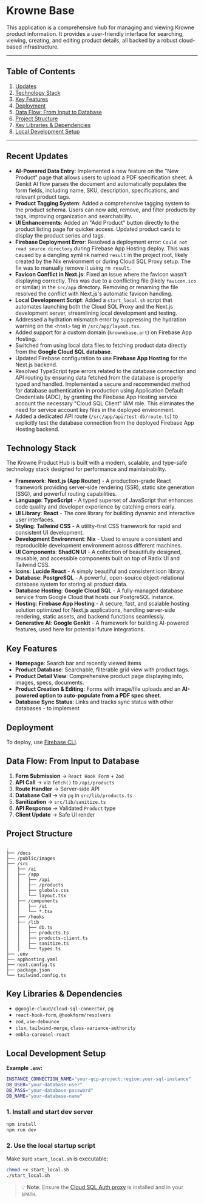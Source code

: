 
# Krowne Base

This application is a comprehensive hub for managing and viewing Krowne product information. It provides a user-friendly interface for searching, viewing, creating, and editing product details, all backed by a robust cloud-based infrastructure.

---

## Table of Contents
1.  [Updates](#recent-updates)
2.  [Technology Stack](#technology-stack)
3.  [Key Features](#key-features)
4.  [Deployment](#deployment)
5.  [Data Flow: From Input to Database](#data-flow-from-input-to-database)
6.  [Project Structure](#project-structure)
7.  [Key Libraries & Dependencies](#key-libraries--dependencies)
8.  [Local Development Setup](#local-development-setup)

---

## Recent Updates

- **AI-Powered Data Entry**: Implemented a new feature on the "New Product" page that allows users to upload a PDF specification sheet. A Genkit AI flow parses the document and automatically populates the form fields, including name, SKU, description, specifications, and relevant product tags.
- **Product Tagging System**: Added a comprehensive tagging system to the product schema. Users can now add, remove, and filter products by tags, improving organization and searchability.
- **UI Enhancements**: Added an "Add Product" button directly to the product listing page for quicker access. Updated product cards to display the product series and tags.
- **Firebase Deployment Error**: Resolved a deployment error: `Could not read source directory` during Firebase App Hosting deploy. This was caused by a dangling symlink named `result` in the project root, likely created by the Nix environment or during Cloud SQL Proxy setup. The fix was to manually remove it using `rm result`.
- **Favicon Conflict in Next.js**: Fixed an issue where the favicon wasn't displaying correctly. This was due to a conflicting file (likely `favicon.ico` or similar) in the `src/app` directory. Removing or renaming the file resolved the conflict with Next.js's automatic favicon handling.
- **Local Development Script**: Added a `start_local.sh` script that automates launching both the Cloud SQL Proxy and the Next.js development server, streamlining local development and testing.
- Addressed a hydration mismatch error by suppressing the hydration warning on the `<html>` tag in `/src/app/layout.tsx`.
- Added support for a custom domain (`krownebase.art`) on Firebase App Hosting.
- Switched from using local data files to fetching product data directly from the **Google Cloud SQL database**.
- Updated Firebase configuration to use **Firebase App Hosting** for the Next.js backend.
- Resolved TypeScript type errors related to the database connection and API routing by ensuring data fetched from the database is properly typed and handled.
Implemented a secure and recommended method for database authentication in production using Application Default Credentials (ADC), by granting the Firebase App Hosting service account the necessary "Cloud SQL Client" IAM role. This eliminates the need for service account key files in the deployed environment.
- Added a dedicated API route (`/src/app/api/test-db/route.ts`) to explicitly test the database connection from the deployed Firebase App Hosting backend.

## Technology Stack

The Krowne Product Hub is built with a modern, scalable, and type-safe technology stack designed for performance and maintainability.

-   **Framework**: **Next.js (App Router)** - A production-grade React framework providing server-side rendering (SSR), static site generation (SSG), and powerful routing capabilities.
-   **Language**: **TypeScript** - A typed superset of JavaScript that enhances code quality and developer experience by catching errors early.
-   **UI Library**: **React** - The core library for building dynamic and interactive user interfaces.
-   **Styling**: **Tailwind CSS** - A utility-first CSS framework for rapid and consistent UI development.
-   **Development Environment**: **Nix** - Used to ensure a consistent and reproducible development environment across different machines.
-   **UI Components**: **ShadCN UI** - A collection of beautifully designed, reusable, and accessible components built on top of Radix UI and Tailwind CSS.
-   **Icons**: **Lucide React** - A simply beautiful and consistent icon library.
-   **Database**: **PostgreSQL** - A powerful, open-source object-relational database system for storing all product data.
-   **Database Hosting**: **Google Cloud SQL** - A fully-managed database service from Google Cloud that hosts our PostgreSQL instance.
-   **Hosting**: **Firebase App Hosting** - A secure, fast, and scalable hosting solution optimized for Next.js applications, handling server-side rendering, static assets, and backend functions seamlessly.
-   **Generative AI**: **Google Genkit** - A framework for building AI-powered features, used here for potential future integrations.

## Key Features
- **Homepage**: Search bar and recently viewed items
- **Product Database**: Searchable, filterable grid view with product tags.
- **Product Detail View**: Comprehensive product page displaying info, images, specs, documents.
- **Product Creation & Editing**: Forms with image/file uploads and an **AI-powered option to auto-populate from a PDF spec sheet**.
- **Database Sync Status**: Links and tracks sync status with other databases - to implement

## Deployment

To deploy, use [Firebase CLI](https://firebase.google.com/docs/cli).

## Data Flow: From Input to Database

1. **Form Submission** → `React Hook Form` + `Zod`
2. **API Call** → via `fetch()` to `/api/products`
3. **Route Handler** → Server-side API
4. **Database Call** → via `pg` in `src/lib/products.ts`
5. **Sanitization** → `src/lib/sanitize.ts`
6. **API Response** → Validated `Product` type
7. **Client Update** → Safe UI render

## Project Structure

```
.
├── /docs
├── /public/images
├── /src
│   ├── /ai
│   ├── /app
│   │   ├── /api
│   │   ├── /products
│   │   ├── globals.css
│   │   └── layout.tsx
│   ├── /components
│   │   ├── /ui
│   │   └── *.tsx
│   ├── /hooks
│   ├── /lib
│   │   ├── db.ts
│   │   ├── products.ts
│   │   ├── products-client.ts
│   │   ├── sanitize.ts
│   │   └── types.ts
├── .env
├── apphosting.yaml
├── next.config.ts
├── package.json
└── tailwind.config.ts
```

## Key Libraries & Dependencies

- `@google-cloud/cloud-sql-connector`, `pg`
- `react-hook-form`, `@hookform/resolvers`
- `zod`, `use-debounce`
- `clsx`, `tailwind-merge`, `class-variance-authority`
- `embla-carousel-react`

## Local Development Setup

**Example `.env`:**
```bash
INSTANCE_CONNECTION_NAME="your-gcp-project:region:your-sql-instance"
DB_USER="your-database-user"
DB_PASS="your-database-password"
DB_NAME="your-database-name"
```

### 1. Install and start dev server
```bash
npm install
npm run dev
```

### 2. Use the local startup script

Make sure `start_local.sh` is executable:
```bash
chmod +x start_local.sh
./start_local.sh
```

> 💡 **Note**: Ensure the [Cloud SQL Auth proxy](https://cloud.google.com/sql/docs/postgres/connect-admin-proxy#install) is installed and in your `$PATH`.
